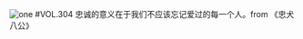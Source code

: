 ![one](http://image.wufazhuce.com/FqkjtaxMLlpLqQv5PFCHAhYtljla)
#VOL.304
忠诚的意义在于我们不应该忘记爱过的每一个人。from 《忠犬八公》